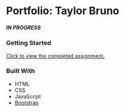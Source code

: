 # Portfolio: Taylor Bruno

##### IN PROGRESS

### Getting Started
[Click to view the completed assignment.](https://taylormbruno.github.io/)

### Built With
- HTML
- CSS
- JavaScript
- [Bootstrap](https://getbootstrap.com/)
